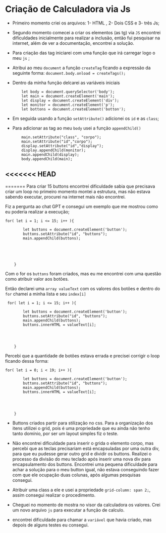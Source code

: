 # Criação de Calculadora via Js

- Primeiro momento criei os arquivos: 1- HTML , 2- Dois CSS e 3- três Js;

- Segundo momento comecei a criar os elementos (as tg) via `JS` encontrei dificuldades inicialmente para realizar a inclusão, então fui pesquisar na internet, além de ver a documentação, encontrei a solução. 

- Para criação das tag iniciarei com uma função que irá carregar logo o meu `js` ; 

- Atribui ao meu `document`  a função `createTag` ficando a expressão da seguinte forma: `document.body.onload = createTags();` 

- Dentro da minha função delcarei as variáveis iniciais 
  
  ```variaveis
      let body = document.querySelector('body');
      let main = document.createElement('main');
      let display = document.createElement('div');
      let monitor = document.createElement('p');
      let bottons = document.createElement('botton');
  ```

- Em seguida usando a função `setAttribute()` adicionei os `id` e as `class`; 

- Para adicionar as tag  ao meu `body` usei a função `appendChild()`
  
  ```appendChid
      main.setAttribute("class", "corpo");
      main.setAttribute("id","corpo");
      display.setAttribute("id","display");
      display.appendChild(monitor);
      main.appendChild(display);
      body.appendChild(main);
  ```

<<<<<<< HEAD
-

=======
Para criar 15 buttons encontrei dificuldade sabia que precisava criar um loop no primeiro momento montei a estrutura, mas não estava sabendo executar, procurei na internet mais não encontrei. 

Fiz a pergunta ao chat GPT e consegui um exemplo que me mostrou como eu poderia realizar a execução;

```loop
for( let i = 1; i <= 15; i++ ){

        let buttons = document.createElement('button');
        buttons.setAttribute("id", "buttons");
        main.appendChild(buttons);





    }
```

Com o for os `buttons` foram criados, mas eu me encontrei com uma questão como atribuir valor aos botões. 

Então declarei uma `array valueText` com os valores dos botões e dentro do `for` chamei a minha lista e seu `index[i]` 

```código
 for( let i = 1; i <= 15; i++ ){

        let buttons = document.createElement('button');
        buttons.setAttribute("id", "buttons");
        main.appendChild(buttons);
        buttons.innerHTML = valueText[i];




    }
```

Percebi que a quantidade de botões estava errada e precisei corrigir o loop ficando dessa forma: 

```loop
for( let i = 0; i < 19; i++ ){

        let buttons = document.createElement('button');
        buttons.setAttribute("id", "buttons");
        main.appendChild(buttons);
        buttons.innerHTML = valueText[i];




    }
```

- Buttons criados partir para stilização no css. Para a organização dos itens utilizei o grid, pois é uma propriedade que eu ainda não tenho tanto domínio, por ser um layout simples fiz o teste. 

- Não encontrei dificuldade para inserir o grida o elemento corpo, mas percebi que as teclas precisariam está encapsuladas por uma outra div, para que eu pudesse gerar outro grid e dividir os buttons.  Realizei o processo da divisão do meu teclado após inserir uma nova div para encapsulamento dos buttons. Encontrei uma pequena dificuldade para achar a solução para o meu button igual, não estava conseguindo fazer com que ele ocupação duas colunas, após algumas pesquisas consegui. 

- Atribuir uma class a ele e usei a propriedade `grid-column: span 2;`, assim consegui realizar o procedimento.

- Cheguei no momento de mostra no visor da calculadora os valores. Crei um novo arquivo `js` para executar a função de calculo. 

- encontrei dificuldade para chamar  a `variável` que havia criado, mas depois de alguns testes eu consegui. 